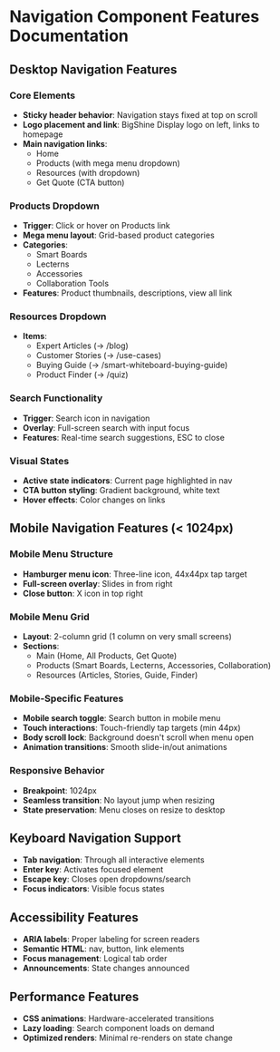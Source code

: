 # Navigation Component Features Documentation

## Desktop Navigation Features

### Core Elements
- **Sticky header behavior**: Navigation stays fixed at top on scroll
- **Logo placement and link**: BigShine Display logo on left, links to homepage
- **Main navigation links**: 
  - Home
  - Products (with mega menu dropdown)
  - Resources (with dropdown)
  - Get Quote (CTA button)

### Products Dropdown
- **Trigger**: Click or hover on Products link
- **Mega menu layout**: Grid-based product categories
- **Categories**:
  - Smart Boards
  - Lecterns  
  - Accessories
  - Collaboration Tools
- **Features**: Product thumbnails, descriptions, view all link

### Resources Dropdown
- **Items**:
  - Expert Articles (→ /blog)
  - Customer Stories (→ /use-cases)
  - Buying Guide (→ /smart-whiteboard-buying-guide)
  - Product Finder (→ /quiz)

### Search Functionality
- **Trigger**: Search icon in navigation
- **Overlay**: Full-screen search with input focus
- **Features**: Real-time search suggestions, ESC to close

### Visual States
- **Active state indicators**: Current page highlighted in nav
- **CTA button styling**: Gradient background, white text
- **Hover effects**: Color changes on links

## Mobile Navigation Features (< 1024px)

### Mobile Menu Structure
- **Hamburger menu icon**: Three-line icon, 44x44px tap target
- **Full-screen overlay**: Slides in from right
- **Close button**: X icon in top right

### Mobile Menu Grid
- **Layout**: 2-column grid (1 column on very small screens)
- **Sections**:
  - Main (Home, All Products, Get Quote)
  - Products (Smart Boards, Lecterns, Accessories, Collaboration)
  - Resources (Articles, Stories, Guide, Finder)

### Mobile-Specific Features
- **Mobile search toggle**: Search button in mobile menu
- **Touch interactions**: Touch-friendly tap targets (min 44px)
- **Body scroll lock**: Background doesn't scroll when menu open
- **Animation transitions**: Smooth slide-in/out animations

### Responsive Behavior
- **Breakpoint**: 1024px
- **Seamless transition**: No layout jump when resizing
- **State preservation**: Menu closes on resize to desktop

## Keyboard Navigation Support
- **Tab navigation**: Through all interactive elements
- **Enter key**: Activates focused element
- **Escape key**: Closes open dropdowns/search
- **Focus indicators**: Visible focus states

## Accessibility Features
- **ARIA labels**: Proper labeling for screen readers
- **Semantic HTML**: nav, button, link elements
- **Focus management**: Logical tab order
- **Announcements**: State changes announced

## Performance Features
- **CSS animations**: Hardware-accelerated transitions
- **Lazy loading**: Search component loads on demand
- **Optimized renders**: Minimal re-renders on state change